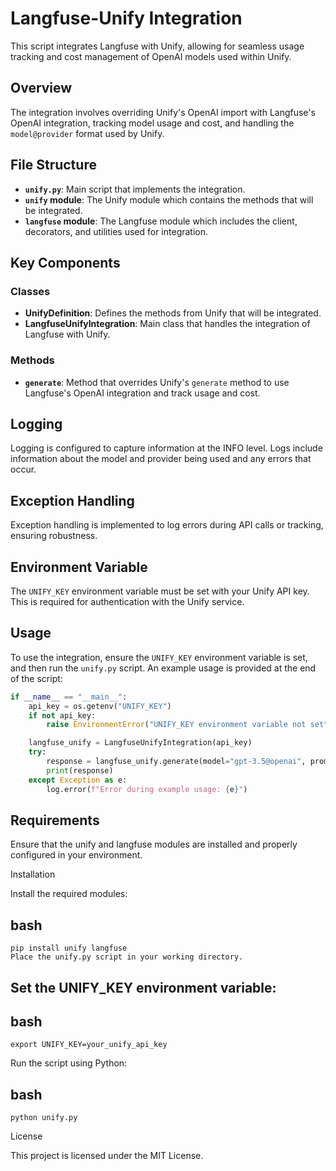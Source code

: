 # Langfuse-Unify Integration

This script integrates Langfuse with Unify, allowing for seamless usage tracking and cost management of OpenAI models used within Unify.

## Overview

The integration involves overriding Unify's OpenAI import with Langfuse's OpenAI integration, tracking model usage and cost, and handling the `model@provider` format used by Unify.

## File Structure

- **`unify.py`**: Main script that implements the integration.
- **`unify` module**: The Unify module which contains the methods that will be integrated.
- **`langfuse` module**: The Langfuse module which includes the client, decorators, and utilities used for integration.

## Key Components

### Classes

- **UnifyDefinition**: Defines the methods from Unify that will be integrated.
- **LangfuseUnifyIntegration**: Main class that handles the integration of Langfuse with Unify.

### Methods

- **`generate`**: Method that overrides Unify's `generate` method to use Langfuse's OpenAI integration and track usage and cost.

## Logging

Logging is configured to capture information at the INFO level. Logs include information about the model and provider being used and any errors that occur.

## Exception Handling

Exception handling is implemented to log errors during API calls or tracking, ensuring robustness.

## Environment Variable

The `UNIFY_KEY` environment variable must be set with your Unify API key. This is required for authentication with the Unify service.

## Usage

To use the integration, ensure the `UNIFY_KEY` environment variable is set, and then run the `unify.py` script. An example usage is provided at the end of the script:

```python
if __name__ == "__main__":
    api_key = os.getenv("UNIFY_KEY")
    if not api_key:
        raise EnvironmentError("UNIFY_KEY environment variable not set")

    langfuse_unify = LangfuseUnifyIntegration(api_key)
    try:
        response = langfuse_unify.generate(model="gpt-3.5@openai", prompt="Hello, world!")
        print(response)
    except Exception as e:
        log.error(f"Error during example usage: {e}")
```
## Requirements

Ensure that the unify and langfuse modules are installed and properly configured in your environment.

Installation

Install the required modules:

## bash
```
pip install unify langfuse
Place the unify.py script in your working directory.
```
## Set the UNIFY_KEY environment variable:

## bash
```
export UNIFY_KEY=your_unify_api_key
```

Run the script using Python:

## bash
```
python unify.py
```
License

This project is licensed under the MIT License.

